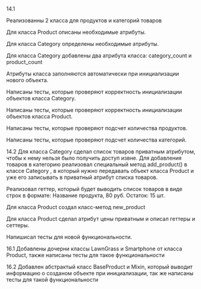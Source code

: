 
14.1

Реализованны 2 класса для продуктов и категорий товаров

Для класса Product описаны необходимые атрибуты.

Для класса Category определены необходимые атрибуты.

Для класса Category добавлены два атрибута класса: category_count и product_count

Атрибуты класса заполняются автоматически при инициализации нового объекта.

Написаны тесты, которые проверяют корректность инициализации объектов класса Category.

Написаны тесты, которые проверяют корректность инициализации объектов класса Product.

Написаны тесты, которые проверяют подсчет количества продуктов.

Написаны тесты, которые проверяют подсчет количества категорий.

14.2
Для класса Category сделал список товаров приватным атрибутом, чтобы к нему нельзя было получить доступ извне. Для добавления товаров в категорию реализовал специальный метод add_product() в классе Category , в который нужно передавать объект класса Product и уже его записывать в приватный атрибут списка товаров.

Реализовал геттер, который будет выводить список товаров в виде строк в формате: Название продукта, 80 руб. Остаток: 15 шт.

Для класса Product создал класс-метод new_product

Для класса Product сделал атрибут цены приватным и описал геттеры и сеттеры.

Напишисал тесты для новой функциональности.


16.1
Добавлены дочерни классы LawnGrass и Smartphone от класса Product, также написаны тесты для такое функциональности 


16.2
Добавлен абстрактый класс BaseProduct и Mixin, который выводит информацию о созданом объекте при инициализации, так же написаны тесты для такой функциональности 
